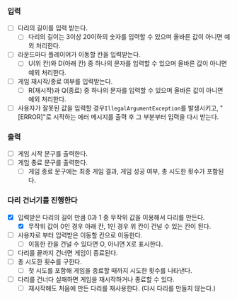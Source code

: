 ### 입력

- [ ] 다리의 길이를 입력 받는다.
    - [ ] 다리의 길이는 3이상 20이하의 숫자를 입력할 수 있으며 올바른 값이 아니면 예외 처리한다.
- [ ] 라운드마다 플레이어가 이동할 칸을 입력받는다.
    - [ ] U(위 칸)와 D(아래 칸) 중 하나의 문자를 입력할 수 있으며 올바른 값이 아니면 예외 처리한다.
- [ ] 게임 재시작/종료 여부를 입력받는다.
    - [ ] R(재시작)과 Q(종료) 중 하나의 문자를 입력할 수 있으며 올바른 값이 아니면 예외 처리한다.
- [ ] 사용자가 잘못된 값을 입력할 경우`IllegalArgumentException`를 발생시키고, "[ERROR]"로 시작하는 에러 메시지를 출력 후 그 부분부터 입력을 다시 받는다.

### 출력

- [ ] 게임 시작 문구를 출력한다.
- [ ] 게임 종료 문구를 출력한다.
    - [ ] 게임 종료 문구에는 최종 게임 결과, 게임 성공 여부, 총 시도한 횟수가 포함된다.

### 다리 건너기를 진행한다

- [x] 입력받은 다리의 길이 만큼 0과 1 중 무작위 값을 이용해서 다리를 만든다.
    - [x] 무작위 값이 0인 경우 아래 칸, 1인 경우 위 칸이 건널 수 있는 칸이 된다.
- [ ] 사용자로 부터 입력받은 이동할 칸으로 이동한다.
    - [ ] 이동한 칸을 건널 수 있다면 O, 아니면 X로 표시한다.
- [ ] 다리를 끝까지 건너면 게임이 종료된다.
- [ ] 총 시도한 횟수를 구한다.
    - [ ] 첫 시도를 포함해 게임을 종료할 때까지 시도한 횟수를 나타낸다.
- [ ] 다리를 건너다 실패하면 게임을 재시작하거나 종료할 수 있다.
    - [ ] 재시작해도 처음에 만든 다리를 재사용한다. (다시 다리를 만들지 않는다.)
